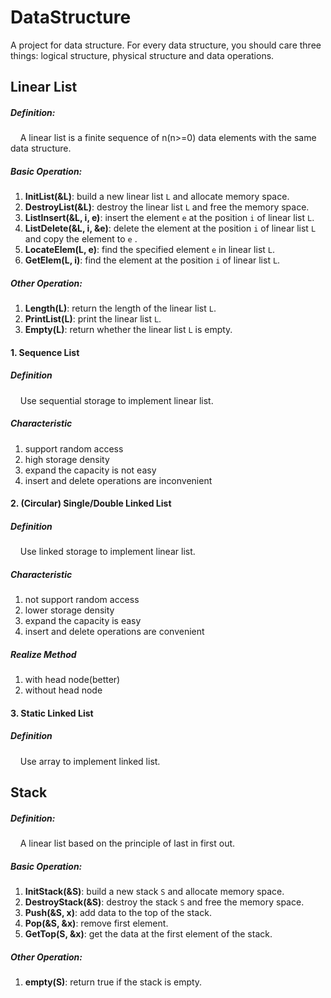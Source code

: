 # DataStructure
A project for data structure.
For every data structure, you should care three things: logical structure, physical structure and data operations.

## Linear List
##### Definition: 
&nbsp;&nbsp;&nbsp;&nbsp;A linear list is a finite sequence of n(n>=0) data elements with the same data structure.

##### Basic Operation:
1. **InitList(&L)**: build a new linear list `L` and allocate memory space. 
2. **DestroyList(&L)**: destroy the linear list `L` and free the memory space.
3. **ListInsert(&L, i, e)**: insert the element `e` at the position `i` of linear list `L`.
4. **ListDelete(&L, i, &e)**: delete the element at the position `i` of linear list `L` and copy the element to `e` .
5. **LocateElem(L, e)**: find the specified element `e` in linear list `L`.
6. **GetElem(L, i)**: find the element at the position `i` of linear list `L`.

##### Other Operation:
1. **Length(L)**: return the length of the linear list `L`.
2. **PrintList(L)**: print the linear list `L`.
3. **Empty(L)**: return whether the linear list `L` is empty.

#### 1. Sequence List
##### Definition
&nbsp;&nbsp;&nbsp;&nbsp;Use sequential storage to implement linear list.
##### Characteristic
1. support random access
2. high storage density
3. expand the capacity is not easy
4. insert and delete operations are inconvenient

#### 2. (Circular) Single/Double Linked List
##### Definition
&nbsp;&nbsp;&nbsp;&nbsp;Use linked storage to implement linear list.
##### Characteristic
1. not support random access
2. lower storage density
3. expand the capacity is easy
4. insert and delete operations are convenient
##### Realize Method
1. with head node(better)
2. without head node

#### 3. Static Linked List
##### Definition
&nbsp;&nbsp;&nbsp;&nbsp;Use array to implement linked list.


## Stack
##### Definition:
&nbsp;&nbsp;&nbsp;&nbsp;A linear list based on the principle of last in first out.
##### Basic Operation:
1. **InitStack(&S)**: build a new stack `S` and allocate memory space.
2. **DestroyStack(&S)**: destroy the stack `S` and free the memory space.
3. **Push(&S, x)**: add data to the top of the stack.
4. **Pop(&S, &x)**: remove first element.
5. **GetTop(S, &x)**: get the data at the first element of the stack.

##### Other Operation:
1. **empty(S)**: return true if the stack is empty.